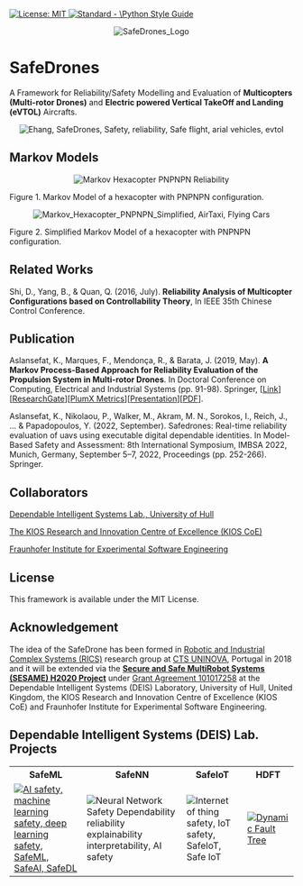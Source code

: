 <p align="left"> </p>

 <a href="https://opensource.org/licenses/MIT"><img src="https://img.shields.io/badge/License-MIT-yellow.svg" alt="License: MIT">
 <a href="https://standardjs.com"><img src="https://img.shields.io/badge/code_style-standard-brightgreen.svg" alt="Standard - \Python Style Guide"></a>

<p align="center"><img src="https://github.com/koo-ec/Reliability_Multirotor_Drones/blob/master/SafeDrones_Logo.png" alt="SafeDrones_Logo"> </p>

# SafeDrones
<p align = 'justified'>A Framework for Reliability/Safety Modelling and Evaluation of <b>Multicopters (Multi-rotor Drones)</b> and <b>Electric powered Vertical TakeOff and Landing (eVTOL)</b> Aircrafts.</p>
 
<p align="center">
 <img src="https://github.com/Dependable-Intelligent-Systems-Lab/SafeDrones/blob/master/Figures/EHANG_SafeDrones_v5.gif" alt="Ehang, SafeDrones, Safety, reliability, Safe flight, arial vehicles, evtol">
</p>
 
## Markov Models

<p align="center">
 <img src="https://github.com/koo-ec/SafeDrones/blob/master/Figures/Hexa_PNPNPN.png" alt="Markov Hexacopter PNPNPN Reliability">
 <figcaption>Figure 1. Markov Model of a hexacopter with PNPNPN configuration.</figcaption>
</p>

<p align="center">
 <img src="https://github.com/koo-ec/SafeDrones/blob/master/Figures/Hexa_PNPNPN_Markov_Simplified.png" alt="Markov_Hexacopter_PNPNPN_Simplified, AirTaxi, Flying Cars">
 <figcaption>Figure 2. Simplified Markov Model of a hexacopter with PNPNPN configuration.</figcaption>
</p>

## Related Works
<p align = 'justified'>Shi, D., Yang, B., & Quan, Q. (2016, July). <b>Reliability Analysis of Multicopter Configurations based on Controllability Theory</b>, In IEEE 35th Chinese Control Conference.</p>

## Publication
<p align = 'justified'>Aslansefat, K., Marques, F., Mendonça, R., & Barata, J. (2019, May). <b>A Markov Process-Based Approach for Reliability Evaluation of the Propulsion System in Multi-rotor Drones</b>. In Doctoral Conference on Computing, Electrical and Industrial Systems (pp. 91-98). Springer, [<a href="https://doi.org/10.1007/978-3-030-17771-3_8">Link</a>][<a href="https://www.researchgate.net/publication/332773614_A_Markov_Process-Based_Approach_for_Reliability_Evaluation_of_the_Propulsion_System_in_Multi-rotor_Drones">ResearchGate</a>][<a href="https://plu.mx/plum/a/?doi=10.1007%2F978-3-030-17771-3_8" data-orientation="vertical" class="plumx-summary" data-site="plum" data-hide-when-empty="true">PlumX Metrics</a>][<a href="https://www.slideshare.net/KooroshAslansefat/a-markov-process-based-approach-for-reliability-evaluation-of-the-propulsion-system-in-multirotor-drones-presentation">Presentation</a>][<a href = "https://github.com/koo-ec/SafeDrones/blob/master/Documents/A%20Markov%20Process-Based%20Approach%20for%20Reliability%20Evaluation%20of%20the%20Propulsion%20System%20in%20Multi-rotor%20Drones.pdf">PDF</a>]. </p>

<p align = 'justified'>Aslansefat, K., Nikolaou, P., Walker, M., Akram, M. N., Sorokos, I., Reich, J., ... & Papadopoulos, Y. (2022, September). Safedrones: Real-time reliability evaluation of uavs using executable digital dependable identities. In Model-Based Safety and Assessment: 8th International Symposium, IMBSA 2022, Munich, Germany, September 5–7, 2022, Proceedings (pp. 252-266). Springer. </p>
 
## Collaborators
<a href = "https://www.hull.ac.uk/work-with-us/research/groups/dependable-intelligent-systems">Dependable Intelligent Systems Lab., University of Hull</a>
 
<a href = "https://www.kios.ucy.ac.cy">The KIOS Research and Innovation Centre of Excellence (KIOS CoE)</a>
 
<a href = "https://www.iese.fraunhofer.de">Fraunhofer Institute for Experimental Software Engineering</a>
 
## License
This framework is available under the MIT License. 
 
## Acknowledgement

<p align = 'justified'>The idea of the SafeDrone has been formed in  <a href = "https://rics.uninova.pt">Robotic and Industrial Complex Systems (RICS)</a> research group at <a href = "https://www.uninova.pt">CTS UNINOVA</a>, Portugal in 2018 and it will be extended via the <a href = "https://www.sesame-project.org"><b>Secure and Safe MultiRobot Systems (SESAME) H2020 Project</b></a> under <a href = "https://cordis.europa.eu/project/id/101017258"> Grant Agreement 101017258</a> at the Dependable Intelligent Systems (DEIS) Laboratory, University of Hull, United Kingdom, the KIOS Research and Innovation Centre of Excellence (KIOS CoE) and Fraunhofer Institute for Experimental Software Engineering.</p> 

## Dependable Intelligent Systems (DEIS) Lab. Projects
<table style="width:100%">
  <tr>
    <th>SafeML</th>
    <th>SafeNN</th> 
    <th>SafeIoT</th>
    <th>HDFT</th>
  </tr>
  <tr>
    <td><a href = "https://github.com/ISorokos/SafeML"><img src="https://github.com/koo-ec/SafeDrones/blob/master/Figures/SafeML_Logo.png" alt="AI safety, machine learning safety, deep learning safety, SafeML, SafeAI, SafeDL"></a></td>
    <td><img src="https://github.com/koo-ec/SafeDrones/blob/master/Figures/SafeNN_Logo_v2.png" alt="Neural Network Safety Dependability reliability explainability interpretability, AI safety"></td>
    <td><img src="https://github.com/koo-ec/SafeDrones/blob/master/Figures/SafeIoT_Logo.png" alt="Internet of thing safety, IoT safety, SafeIoT, Safe IoT"></td>
    <td><a href = "https://github.com/koo-ec/Hierarchical-Dynamic-Fault-Tree"><img src="https://github.com/koo-ec/SafeDrones/blob/master/Figures/HDFT_Logo.png" alt="Dynamic Fault Tree"></a></td>
  </tr>
</table>
